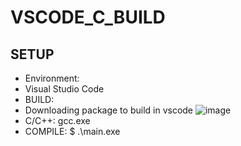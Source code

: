 # VSCODE_C_BUILD

## SETUP
* Environment:
 * Visual Studio Code
* BUILD: 
 * Downloading package to build in vscode
 ![image](https://user-images.githubusercontent.com/24602331/155471361-ad2e0fea-af39-4354-b721-59da0c358f47.png)
 * C/C++: gcc.exe 
 * COMPILE:
   $ .\main.exe

